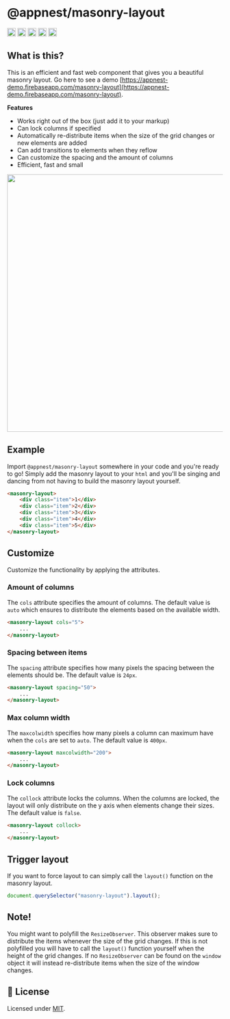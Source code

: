# @appnest/masonry-layout

<a href="https://npmcharts.com/compare/@appnest/masonry-layout?minimal=true"><img alt="Downloads per month" src="https://img.shields.io/npm/dm/@appnest/masonry-layout.svg" height="20"></img></a>
<a href="https://david-dm.org/andreasbm/masonry-layout"><img alt="Dependencies" src="https://img.shields.io/david/andreasbm/masonry-layout.svg" height="20"></img></a>
<a href="https://www.npmjs.com/package/@appnest/masonry-layout"><img alt="NPM Version" src="https://img.shields.io/npm/v/@appnest/masonry-layout.svg" height="20"></img></a>
<a href="https://github.com/andreasbm/masonry-layout/graphs/contributors"><img alt="Contributors" src="https://img.shields.io/github/contributors/andreasbm/masonry-layout.svg" height="20"></img></a>
<a href="https://opensource.org/licenses/MIT"><img alt="MIT License" src="https://img.shields.io/badge/License-MIT-yellow.svg" height="20"></img></a>

## What is this?

This is an efficient and fast web component that gives you a beautiful masonry layout. Go here to see a demo [https://appnest-demo.firebaseapp.com/masonry-layout](https://appnest-demo.firebaseapp.com/masonry-layout).

**Features**

* Works right out of the box (just add it to your markup)
* Can lock columns if specified
* Automatically re-distribute items when the size of the grid changes or new elements are added
* Can add transitions to elements when they reflow
* Can customize the spacing and the amount of columns
* Efficient, fast and small

<img src="https://raw.githubusercontent.com/andreasbm/masonry-layout/master/example.gif" width="600">

## Example

Import `@appnest/masonry-layout` somewhere in your code and you're ready to go! Simply add the masonry layout to your `html` and you'll be singing and dancing from not having to build the masonry layout yourself.

```html
<masonry-layout>
	<div class="item">1</div>
	<div class="item">2</div>
	<div class="item">3</div>
	<div class="item">4</div>
	<div class="item">5</div>
</masonry-layout>
```

## Customize

Customize the functionality by applying the attributes.

### Amount of columns

The `cols` attribute specifies the amount of columns. The default value is `auto` which ensures to distribute the elements based on the available width.

```html
<masonry-layout cols="5">
	...
</masonry-layout>
```

### Spacing between items

The `spacing` attribute specifies how many pixels the spacing between the elements should be. The default value is `24px`.

```html
<masonry-layout spacing="50">
	...
</masonry-layout>
```

### Max column width

The `maxcolwidth` specifies how many pixels a column can maximum have when the `cols` are set to `auto`. The default value is `400px`.

```html
<masonry-layout maxcolwidth="200">
	...
</masonry-layout>
```

### Lock columns

The `collock` attribute locks the columns. When the columns are locked, the layout will only distribute on the y axis when elements change their sizes. The default value is `false`.

```html
<masonry-layout collock>
	...
</masonry-layout>
```

## Trigger layout

If you want to force layout to can simply call the `layout()` function on the masonry layout.

```js
document.querySelector("masonry-layout").layout();
```

## Note!

You might want to polyfill the `ResizeObserver`. This observer makes sure to distribute the items whenever the size of the grid changes. If this is not polyfilled you will have to call the `layout()` function yourself when the height of the grid changes. If no `ResizeObserver` can be found on the `window` object it will instead re-distribute items when the size of the window changes.

## 🎉 License

Licensed under [MIT](https://opensource.org/licenses/MIT).

